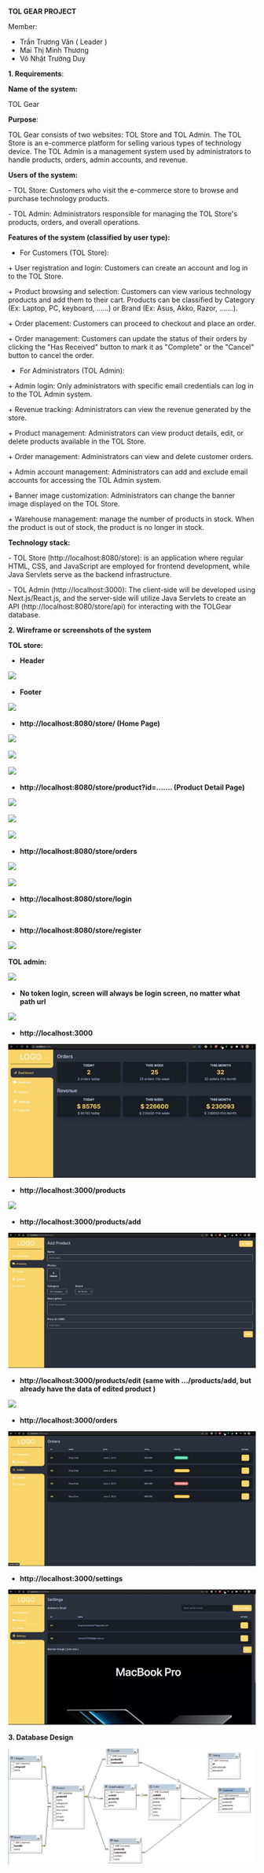 **TOL GEAR PROJECT**

Member:

- Trần Trương Văn ( Leader ) 
- Mai Thị Minh Thương 
- Võ Nhật Trường Duy

**1. Requirements**: 

**Name of the system:** 

TOL Gear

**Purpose**: 

TOL Gear consists of two websites: TOL Store and TOL Admin. The TOL Store is an e-commerce platform for selling various types of technology device. The TOL Admin is a management system used by administrators to handle products, orders, admin accounts, and revenue.

**Users of the system:**

\- TOL Store: Customers who visit the e-commerce store to browse and purchase technology products.

\- TOL Admin: Administrators responsible for managing the TOL Store's products, orders, and overall operations.

**Features of the system (classified by user type):**

- For Customers (TOL Store):

\+ User registration and login: Customers can create an account and log in to the TOL Store.

\+ Product browsing and selection: Customers can view various technology products and add them to their cart. Products can be classified by Category (Ex: Laptop, PC, keyboard, ......) or Brand (Ex: Asus, Akko, Razor, .......).

\+ Order placement: Customers can proceed to checkout and place an order.

\+ Order management: Customers can update the status of their orders by clicking the "Has Received" button to mark it as "Complete" or the "Cancel" button to cancel the order.

- For Administrators (TOL Admin):

\+ Admin login: Only administrators with specific email credentials can log in to the TOL Admin system.

\+ Revenue tracking: Administrators can view the revenue generated by the store.

\+ Product management: Administrators can view product details, edit, or delete products available in the TOL Store.

\+ Order management: Administrators can view and delete customer orders.

\+ Admin account management: Administrators can add and exclude email accounts for accessing the TOL Admin system.

\+ Banner image customization: Administrators can change the banner image displayed on the TOL Store.

\+ Warehouse management: manage the number of products in stock. When the product is out of stock, the product is no longer in stock.

**Technology stack:**

\- TOL Store (http://localhost:8080/store): is an application where regular HTML, CSS, and JavaScript are employed for frontend development, while Java Servlets serve as the backend infrastructure.

\- TOL Admin (http://localhost:3000): The client-side will be developed using Next.js/React.js, and the server-side will utilize Java Servlets to create an API (http://localhost:8080/store/api) for interacting with the TOLGear database.

**2. Wireframe or screenshots of the system** 

**TOL store:**

- **Header**

![](./wireframe/Aspose.Words.1421c8ff-42c0-4d8a-abb8-a6b5f341b335.001.png)




- **Footer**

![](./wireframe/Aspose.Words.1421c8ff-42c0-4d8a-abb8-a6b5f341b335.002.png)




- **http://localhost:8080/store/ (Home Page)** 


![](./wireframe/Aspose.Words.1421c8ff-42c0-4d8a-abb8-a6b5f341b335.003.png)

![](./wireframe/Aspose.Words.1421c8ff-42c0-4d8a-abb8-a6b5f341b335.004.png)

![](./wireframe/Aspose.Words.1421c8ff-42c0-4d8a-abb8-a6b5f341b335.005.png)














- **http://localhost:8080/store/product?id=....... (Product Detail Page)**

![](./wireframe/Aspose.Words.1421c8ff-42c0-4d8a-abb8-a6b5f341b335.006.png)


![](./wireframe/Aspose.Words.1421c8ff-42c0-4d8a-abb8-a6b5f341b335.007.png)

![](./wireframe/Aspose.Words.1421c8ff-42c0-4d8a-abb8-a6b5f341b335.008.png)








- **http://localhost:8080/store/orders**


![](./wireframe/Aspose.Words.1421c8ff-42c0-4d8a-abb8-a6b5f341b335.009.png)

![](./wireframe/Aspose.Words.1421c8ff-42c0-4d8a-abb8-a6b5f341b335.010.png)



- **http://localhost:8080/store/login**

![](./wireframe/Aspose.Words.1421c8ff-42c0-4d8a-abb8-a6b5f341b335.011.png)











- **http://localhost:8080/store/register**

![](./wireframe/Aspose.Words.1421c8ff-42c0-4d8a-abb8-a6b5f341b335.012.png)









**TOL admin:**

![](./wireframe/Aspose.Words.1421c8ff-42c0-4d8a-abb8-a6b5f341b335.013.png)


- **No token login, screen will always be login screen, no matter what path url**

![](./wireframe/Aspose.Words.1421c8ff-42c0-4d8a-abb8-a6b5f341b335.014.png)









- **http://localhost:3000**

![](./wireframe/Aspose.Words.1421c8ff-42c0-4d8a-abb8-a6b5f341b335.015.jpeg)

- **http://localhost:3000/products**

![](./wireframe/Aspose.Words.1421c8ff-42c0-4d8a-abb8-a6b5f341b335.016.png)









- **http://localhost:3000/products/add**

![](./wireframe/Aspose.Words.1421c8ff-42c0-4d8a-abb8-a6b5f341b335.017.jpeg)


- **http://localhost:3000/products/edit (same with …/products/add, but already have the data of edited product )**

![](./wireframe/Aspose.Words.1421c8ff-42c0-4d8a-abb8-a6b5f341b335.018.png)


- **http://localhost:3000/orders**

![](./wireframe/Aspose.Words.1421c8ff-42c0-4d8a-abb8-a6b5f341b335.019.jpeg)





- **http://localhost:3000/settings**

![](./wireframe/Aspose.Words.1421c8ff-42c0-4d8a-abb8-a6b5f341b335.020.jpeg)





**3. Database Design** 


![](./wireframe/dbTOLGear.jpg)



